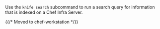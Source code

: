 Use the `knife search` subcommand to run a search query for information
that is indexed on a Chef Infra Server.

{{/* Moved to chef-workstation */}}

